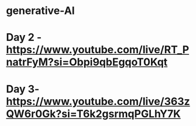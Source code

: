 # generative-AI
# Day 2 - https://www.youtube.com/live/RT_PnatrFyM?si=Obpi9qbEgqoT0Kqt
# Day 3- https://www.youtube.com/live/363zQW6r0Gk?si=T6k2gsrmqPGLhY7K
